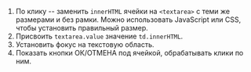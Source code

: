
1. По клику -- заменить `innerHTML` ячейки на `<textarea>` с теми же размерами и без рамки. Можно использовать JavaScript или CSS, чтобы установить правильный размер.
2. Присвоить `textarea.value` значение `td.innerHTML`.
3. Установить фокус на текстовую область.
4. Показать кнопки ОК/ОТМЕНА под ячейкой, обрабатывать клики по ним.
